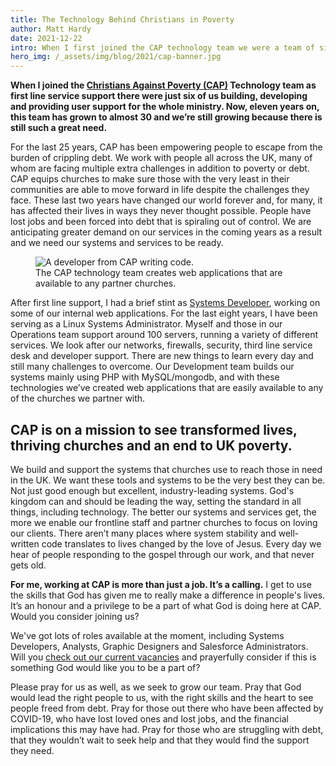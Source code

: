 ```yaml
---
title: The Technology Behind Christians in Poverty
author: Matt Hardy
date: 2021-12-22
intro: When I first joined the CAP technology team we were a team of six… eleven years on the team has grown to almost 30 and we’re still growing because there is still such a great need…
hero_img: /_assets/img/blog/2021/cap-banner.jpg
---
```


**When I joined the [Christians Against Poverty (CAP)](https://capuk.org/?utm_source=external-website&utm_medium=blog&utm_campaign=recruitment&utm_content=kingdomcodeblog-jobs) Technology team as first line service support there were just six of us building, developing and providing user support for the whole ministry. Now, eleven years on, this team has grown to almost 30 and we’re still growing because there is still such a great need.**

For the last 25 years, CAP has been empowering people to escape from the burden of crippling debt. We work with people all across the UK, many of whom are facing multiple extra challenges in addition to poverty or debt. CAP equips churches to make sure those with the very least in their communities are able to move forward in life despite the challenges they face. These last two years have changed our world forever and, for many, it has affected their lives in ways they never thought possible. People have lost jobs and been forced into debt that is spiraling out of control. We are anticipating greater demand on our services in the coming years as a result and we need our systems and services to be ready.

<figure class="img img--pull-right">
  <img src="/_assets/img/blog/2021/cap-development-team.jpg" alt="A developer from CAP writing code.">
  <figcaption>
    The CAP technology team creates web applications that are available to any partner churches.
  </figcaption>
</figure>

After first line support, I had a brief stint as [Systems Developer](https://capuk.org/get-involved/you/join-the-team/jobs/systems-developer?utm_source=external-website&utm_medium=blog&utm_campaign=recruitment&utm_content=kingdomcodeblog-jobs), working on some of our internal web applications. For the last eight years, I have been serving as a Linux Systems Administrator. Myself and those in our Operations team support around 100 servers, running a variety of different services. We look after our networks, firewalls, security, third line service desk and developer support. There are new things to learn every day and still many challenges to overcome. Our Development team builds our systems mainly using PHP with MySQL/mongodb, and with these technologies we’ve created web applications that are easily available to any of the churches we partner with.

## CAP is on a mission to see transformed lives, thriving churches and an end to UK poverty.

We build and support the systems that churches use to reach those in need in the UK. We want these tools and systems to be the very best they can be. Not just good enough but excellent, industry-leading systems. God's kingdom can and should be leading the way, setting the standard in all things, including technology. The better our systems and services get, the more we enable our frontline staff and partner churches to focus on loving our clients. There aren’t many places where system stability and well-written code translates to lives changed by the love of Jesus. Every day we hear of people responding to the gospel through our work, and that never gets old.

**For me, working at CAP is more than just a job. It’s a calling.** I get to use the skills that God has given me to really make a difference in people's lives. It’s an honour and a privilege to be a part of what God is doing here at CAP. Would you consider joining us?

We've got lots of roles available at the moment, including Systems Developers, Analysts, Graphic Designers and Salesforce Administrators. Will you [check out our current vacancies](https://capuk.org/get-involved/you/join-the-team?utm_source=external-website&utm_medium=blog&utm_campaign=recruitment&utm_content=kingdomcodeblog-jobs) and prayerfully consider if this is something God would like you to be a part of?

Please pray for us as well, as we seek to grow our team. Pray that God would lead the right people to us, with the right skills and the heart to see people freed from debt. Pray for those out there who have been affected by COVID-19, who have lost loved ones and lost jobs, and the financial implications this may have had. Pray for those who are struggling with debt, that they wouldn’t wait to seek help and that they would find the support they need.
